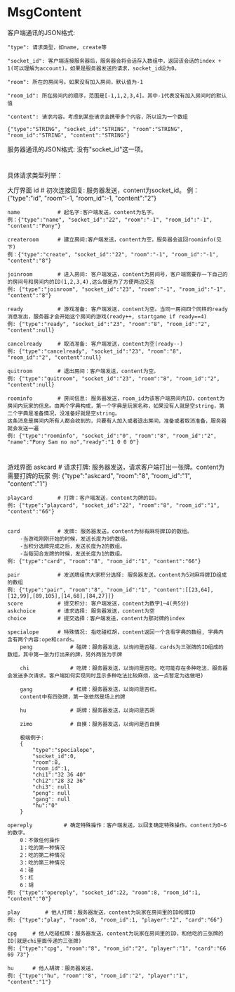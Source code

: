 # MsgContent

客户端通讯的JSON格式:

    "type": 请求类型，如name, create等

    "socket_id": 客户端连接服务器后，服务器会将会话存入数组中，返回该会话的index + 1(可以理解为account)。如果是服务器发送的请求，socket_id设为0。

    "room": 所在的房间号。如果没有加入房间，默认值为-1

    "room_id": 所在房间内的顺序，范围是[-1,1,2,3,4]。其中-1代表没有加入房间时的默认值

    "content": 请求内容。考虑到某些请求会携带多个内容，所以设为一个数组

    {"type":"STRING", "socket_id":"STRING", "room":"STRING", "room_id":"STRING", "content":"STRING"}

服务器通讯的JSON格式:
    没有"socket_id"这一项。


#
具体请求类型列举：

大厅界面
    id              # 初次连接回复: 服务器发送，content为socket_id。
    例：{"type":"id", "room":-1, "room_id":-1, "content":"2"}


    name			# 起名字:客户端发送，content为名字。
    例：{"type":"name", "socket_id":"22", "room":"-1", "room_id":"-1", "content":"Pony"}

	createroom		# 建立房间:客户端发送，content为空，服务器会返回roominfo(见下)
    例：{"type":"create", "socket_id":"22", "room":"-1", "room_id":"-1", "content":"8"}

	joinroom		# 进入房间: 客户端发送，content为房间号，客户端需要存一下自己的的房间号和房间内的ID(1,2,3,4),这么做是为了方便两边交互
    例: {"type":"joinroom", "socket_id":"23", "room":"-1", "room_id":"-1", "content":"8"}

	ready   		# 游戏准备: 客户端发送，content为空。当同一房间四个同样的ready消息发出，服务器才会开始这个房间的游戏(ready++, startgame if ready==4)
    例: {"type":"ready", "socket_id":"23", "room":"8", "room_id":"2", "content":null}

    cancelready     # 取消准备: 客户端发送，content为空(ready--)
    例: {"type":"cancelready", "socket_id":"23", "room":"8", "room_id":"2", "content":null}

	quitroom		# 退出房间：客户端发送，content为空。
    例: {"type":"quitroom", "socket_id":"23", "room":"8", "room_id":"2", "content":null}
    
    roominfo        # 房间信息: 服务器发送，room_id为该客户端房间内ID，content为房间内玩家的信息。由两个字典构成，第一个字典是玩家名称，如果没有人就是空string，第二个字典是准备情况，没准备好就是空string。
    这条消息是房间内所有人都会收到的，只要有人加入或者退出房间，准备或者取消准备，服务器就会发送一遍
    例: {"type":"roominfo", "socket_id":"0", "room":"8", "room_id":"2", "name":"Pony Sam no no","ready":"1 0 0 0"}
    
#
游戏界面
    askcard         # 请求打牌: 服务器发送，请求客户端打出一张牌。content为需要打牌的玩家
    例: {"type":"askcard", "room":"8", "room_id":"1", "content":"1"}

    playcard		# 打牌：客户端发送，content为牌的ID。
    例: {"type":"playcard", "socket_id":"22", "room":"8", "room_id":"1", "content":"66"}


    card            # 发牌: 服务器发送，content为标有麻将牌ID的数组。
        -当游戏刚刚开始的时候，发送长度为9的数组。
        -当积分选牌完成之后，发送长度为2的数组。
        -当每回合发牌的时候，发送长度为1的数组。
    例: {"type":"card", "room":"8", "room_id":"1", "content":"66"}

    pair            # 发送牌组供大家积分选择: 服务器发送，content为5对麻将牌ID组成的数组
    例: {"type":"pair", "room":"8", "room_id":"1", "content":[[23,64],[12,99],[89,105],[14,68],[84,27]]}
    score           # 提交积分: 客户端发送，content为数字1~4(共5分)
    askchoice       # 请求选择: 服务器发送，content为空
    choice          # 提交选择：客户端发送，content为那对牌的index

    specialope      # 特殊情况: 指吃碰杠胡，content返回一个含有字典的数组, 字典内含有两个内容:ope和cards。
        peng    		# 碰牌：服务器发送，以询问是否碰，cards为三张牌的ID组成的数组，其中第一张为打出来的牌，另外两张为手牌

        chi         	# 吃牌：服务器发送，以询问是否吃。吃可能存在多种吃法，服务器会发送多次请求。客户端如何实现同时显示多种吃法比较麻烦，这一点暂定为选做吧)

	    gang        	# 杠牌：服务器发送，以询问是否杠。
        content中有四张牌，第一张依然是场上的牌

	    hu  			# 胡牌：服务器发送，以询问是否胡

	    zimo			# 自摸：服务器发送，以询问是否自摸

        极端例子:
        {
            "type":"specialope",
            "socket_id":0,
            "room":8,
            "room_id":1,
            "chi1":"32 36 40"
            "chi2":"28 32 36"
            "chi3": null
            "peng": null
            "gang": null
            "hu":"0"
        }

    opereply          # 确定特殊操作：客户端发送，以回复确定特殊操作。content为0~6的数字。
        0：不做任何操作
        1；吃的第一种情况
        2：吃的第二种情况
        3：吃的第三种情况
        4：碰
        5：杠
        6：胡
    例: {"type":"opereply", "socket_id":22, "room":8, "room_id":1, "content":"0"}

	play		# 他人打牌：服务器发送，content为玩家在房间里的ID和牌ID
    例: {"type":"play", "room":8, "room_id":1, "player":"2", "card":"66"}

	cpg    	# 他人吃碰杠牌：服务器发送，content为玩家在房间里的ID，和他吃的三张牌的ID(就是chi里面传递的三张牌)
    例: {"type":"cpg", "room":"8", "room_id":"2", "player":"1", "card":"66 69 73"}

	hu     	# 他人胡牌：服务器发送，
    例: {"type":"hu", "room":"8", "room_id":"2", "player":"1", "content":"1"}



